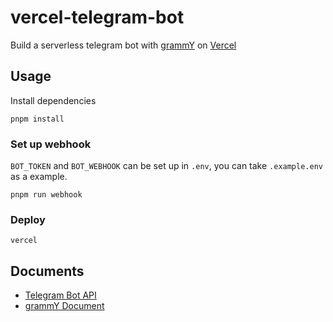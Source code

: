 # vercel-telegram-bot

Build a serverless telegram bot with [grammY](https://github.com/grammyjs/grammY) on [Vercel](https://vercel.com/)

## Usage

Install dependencies

```shell
pnpm install
```

### Set up webhook

`BOT_TOKEN` and `BOT_WEBHOOK` can be set up in `.env`, you can take `.example.env` as a example.

```shell
pnpm run webhook
```

### Deploy

```shell
vercel
```

## Documents

- [Telegram Bot API](https://core.telegram.org/bots/api)
- [grammY Document](https://grammy.dev/)
